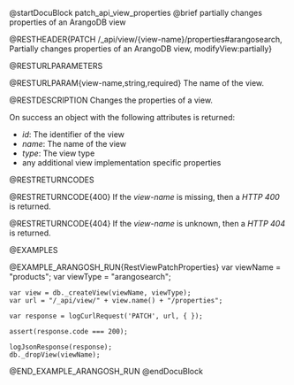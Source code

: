 @startDocuBlock patch_api_view_properties
@brief partially changes properties of an ArangoDB view

@RESTHEADER{PATCH /_api/view/{view-name}/properties#arangosearch, Partially changes properties of an ArangoDB view, modifyView:partially}

@RESTURLPARAMETERS

@RESTURLPARAM{view-name,string,required}
The name of the view.

@RESTDESCRIPTION
Changes the properties of a view.

On success an object with the following attributes is returned:
- *id*: The identifier of the view
- *name*: The name of the view
- *type*: The view type
- any additional view implementation specific properties

@RESTRETURNCODES

@RESTRETURNCODE{400}
If the *view-name* is missing, then a *HTTP 400* is returned.

@RESTRETURNCODE{404}
If the *view-name* is unknown, then a *HTTP 404* is returned.

@EXAMPLES

@EXAMPLE_ARANGOSH_RUN{RestViewPatchProperties}
    var viewName = "products";
    var viewType = "arangosearch";

    var view = db._createView(viewName, viewType);
    var url = "/_api/view/" + view.name() + "/properties";

    var response = logCurlRequest('PATCH', url, { });

    assert(response.code === 200);

    logJsonResponse(response);
    db._dropView(viewName);
@END_EXAMPLE_ARANGOSH_RUN
@endDocuBlock

